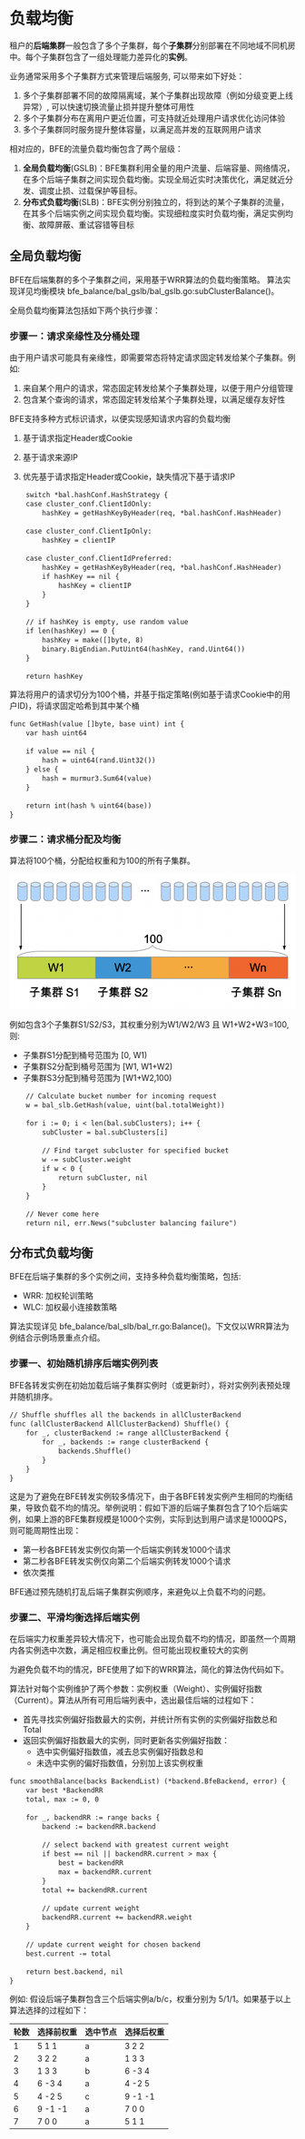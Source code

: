 # 负载均衡

租户的**后端集群**一般包含了多个子集群，每个**子集群**分别部署在不同地域不同机房中。每个子集群包含了一组处理能力差异化的**实例**。

业务通常采用多个子集群方式来管理后端服务, 可以带来如下好处：

1. 多个子集群部署不同的故障隔离域，某个子集群出现故障（例如分级变更上线异常）, 可以快速切换流量止损并提升整体可用性
2. 多个子集群分布在离用户更近位置，可支持就近处理用户请求优化访问体验
3. 多个子集群同时服务提升整体容量，以满足高并发的互联网用户请求

相对应的，BFE的流量负载均衡包含了两个层级：
1. **全局负载均衡**(GSLB)：BFE集群利用全量的用户流量、后端容量、网络情况，在多个后端子集群之间实现负载均衡。实现全局近实时决策优化，满足就近分发、调度止损、过载保护等目标。
2. **分布式负载均衡**(SLB)：BFE实例分别独立的，将到达的某个子集群的流量，在其多个后端实例之间实现负载均衡。实现细粒度实时负载均衡，满足实例均衡、故障屏蔽、重试容错等目标



## 全局负载均衡

BFE在后端集群的多个子集群之间，采用基于WRR算法的负载均衡策略。 算法实现详见均衡模块 bfe_balance/bal_gslb/bal_gslb.go:subClusterBalance()。

全局负载均衡算法包括如下两个执行步骤：

### 步骤一：请求亲缘性及分桶处理

由于用户请求可能具有亲缘性，即需要常态将特定请求固定转发给某个子集群。例如:
1. 来自某个用户的请求，常态固定转发给某个子集群处理，以便于用户分组管理
2. 包含某个查询的请求，常态固定转发给某个子集群处理，以满足缓存友好性

BFE支持多种方式标识请求，以便实现感知请求内容的负载均衡
1. 基于请求指定Header或Cookie

2. 基于请求来源IP
3. 优先基于请求指定Header或Cookie，缺失情况下基于请求IP

```
	switch *bal.hashConf.HashStrategy {
	case cluster_conf.ClientIdOnly:
		hashKey = getHashKeyByHeader(req, *bal.hashConf.HashHeader)

	case cluster_conf.ClientIpOnly:
		hashKey = clientIP

	case cluster_conf.ClientIdPreferred:
		hashKey = getHashKeyByHeader(req, *bal.hashConf.HashHeader)
		if hashKey == nil {
			hashKey = clientIP
		}
	}

	// if hashKey is empty, use random value
	if len(hashKey) == 0 {
		hashKey = make([]byte, 8)
		binary.BigEndian.PutUint64(hashKey, rand.Uint64())
	}

	return hashKey
```



算法将用户的请求切分为100个桶，并基于指定策略(例如基于请求Cookie中的用户ID)，将请求固定哈希到其中某个桶

```
func GetHash(value []byte, base uint) int {
	var hash uint64

	if value == nil {
		hash = uint64(rand.Uint32())
	} else {
		hash = murmur3.Sum64(value)
	}

	return int(hash % uint64(base))
}
```



### 步骤二：请求桶分配及均衡
算法将100个桶，分配给权重和为100的所有子集群。

![gslb](gslb.png)

例如包含3个子集群S1/S2/S3，其权重分别为W1/W2/W3 且 W1+W2+W3=100, 则:
- 子集群S1分配到桶号范围为 [0, W1)
- 子集群S2分配到桶号范围为 [W1, W1+W2)
- 子集群S3分配到桶号范围为 [W1+W2,100)


```
	// Calculate bucket number for incoming request
	w = bal_slb.GetHash(value, uint(bal.totalWeight))

	for i := 0; i < len(bal.subClusters); i++ {
		subCluster = bal.subClusters[i]

		// Find target subcluster for specified bucket
		w -= subCluster.weight
		if w < 0 {
			return subCluster, nil
		}
	}

	// Never come here
	return nil, err.News("subcluster balancing failure") 

```

## 分布式负载均衡

BFE在后端子集群的多个实例之间，支持多种负载均衡策略，包括:
- WRR: 加权轮训策略
- WLC: 加权最小连接数策略

算法实现详见 bfe_balance/bal_slb/bal_rr.go:Balance()。下文仅以WRR算法为例结合示例场景重点介绍。



### 步骤一、初始随机排序后端实例列表

BFE各转发实例在初始加载后端子集群实例时（或更新时），将对实例列表预处理并随机排序。

```
// Shuffle shuffles all the backends in allClusterBackend
func (allClusterBackend AllClusterBackend) Shuffle() {
	for _, clusterBackend := range allClusterBackend {
		for _, backends := range clusterBackend {
			backends.Shuffle()
		}
	}
}
```

这是为了避免在BFE转发实例较多情况下，由于各BFE转发实例产生相同的均衡结果，导致负载不均的情况。举例说明：假如下游的后端子集群包含了10个后端实例，如果上游的BFE集群规模是1000个实例，实际到达到用户请求是1000QPS，则可能周期性出现：

- 第一秒各BFE转发实例仅向第一个后端实例转发1000个请求
- 第二秒各BFE转发实例仅向第二个后端实例转发1000个请求
- 依次类推

BFE通过预先随机打乱后端子集群实例顺序，来避免以上负载不均的问题。



### 步骤二、平滑均衡选择后端实例

在后端实力权重差异较大情况下，也可能会出现负载不均的情况，即虽然一个周期内各实例选中次数，满足相应权重比例。但可能出现权重较大的实例



为避免负载不均的情况，BFE使用了如下的WRR算法，简化的算法伪代码如下。

算法针对每个实例维护了两个参数：实例权重（Weight）、实例偏好指数（Current）。算法从所有可用后端列表中，选出最佳后端的过程如下：

- 首先寻找实例偏好指数最大的实例，并统计所有实例的实例偏好指数总和Total
- 返回实例偏好指数最大的实例，同时更新各实例偏好指数：
  - 选中实例偏好指数值，减去总实例偏好指数总和
  - 未选中实例的偏好指数值，分别加上该实例权重

```
func smoothBalance(backs BackendList) (*backend.BfeBackend, error) {
	var best *BackendRR
	total, max := 0, 0

	for _, backendRR := range backs {
		backend := backendRR.backend

		// select backend with greatest current weight
		if best == nil || backendRR.current > max {
			best = backendRR
			max = backendRR.current
		}
		total += backendRR.current

		// update current weight
		backendRR.current += backendRR.weight
	}

	// update current weight for chosen backend
	best.current -= total

	return best.backend, nil
}
```

例如: 假设后端子集群包含三个后端实例a/b/c，权重分别为 5/1/1。如果基于以上算法选择的过程如下：

| 轮数 | 选择前权重 | 选中节点 | 选择后权重 |
| ---- | ---------- | -------- | ---------- |
| 1    | 5  1  1    | a        | 3  2  2    |
| 2    | 3  2  2    | a        | 1  3  3    |
| 3    | 1  3  3    | b        | 6 -3  4    |
| 4    | 6 -3  4    | a        | 4 -2  5    |
| 5    | 4 -2  5    | c        | 9 -1 -1    |
| 6    | 9 -1 -1    | a        | 7  0  0    |
| 7    | 7  0  0    | a        | 5  1  1    |